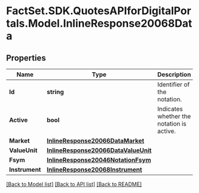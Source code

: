 # FactSet.SDK.QuotesAPIforDigitalPortals.Model.InlineResponse20068Data

## Properties

Name | Type | Description | Notes
------------ | ------------- | ------------- | -------------
**Id** | **string** | Identifier of the notation. | [optional] 
**Active** | **bool** | Indicates whether the notation is active. | [optional] 
**Market** | [**InlineResponse20066DataMarket**](InlineResponse20066DataMarket.md) |  | [optional] 
**ValueUnit** | [**InlineResponse20066DataValueUnit**](InlineResponse20066DataValueUnit.md) |  | [optional] 
**Fsym** | [**InlineResponse20046NotationFsym**](InlineResponse20046NotationFsym.md) |  | [optional] 
**Instrument** | [**InlineResponse20068Instrument**](InlineResponse20068Instrument.md) |  | [optional] 

[[Back to Model list]](../README.md#documentation-for-models) [[Back to API list]](../README.md#documentation-for-api-endpoints) [[Back to README]](../README.md)

